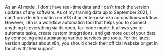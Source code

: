 As an AI model, I don't have real-time data and I can't track the version updates of any software. As of my training data up to September 2021, I can't provide information on V13 of an enterprise n8n automation workflow. However, n8n is a workflow automation tool that helps you to connect anything to everything via its open, fair-code model. It allows you to automate tasks, create custom integrations, and get more out of your data by connecting and automating various services and tools. For the latest version updates about n8n, you should check their official website or get in touch with their support.